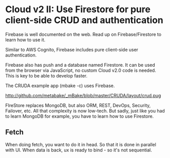 
# Cloud v2 II: Use Firestore for pure client-side CRUD and authentication

Firebase is well documented on the web. Read up on Firebase/Firestore to learn how to use it.

Similar to AWS Cognito, Firebase includes pure client-side user authentication.

Firebase also has push and a database named Firestore.
It can be used from the browser via JavaScript, no custom Cloud v2.0 code is needed. This is key to be able to develop faster.

The CRUDA example app (mbake -c) uses Firebase.

http://github.com/metabake/_mBake/blob/master/CRUDA/layout/crud.pug

FIreStore replaces MongoDB, but also ORM, REST, DevOps, Security, Failover, etc. All that complexity is now low-tech. But sadly, just like you had to learn MongoDB for example, you have to learn how to use Firestore.


## Fetch

When doing fetch, you want to do it in head. So that it is done in parallel with UI.
When data is back, ux is ready to bind - so it's not sequential.

